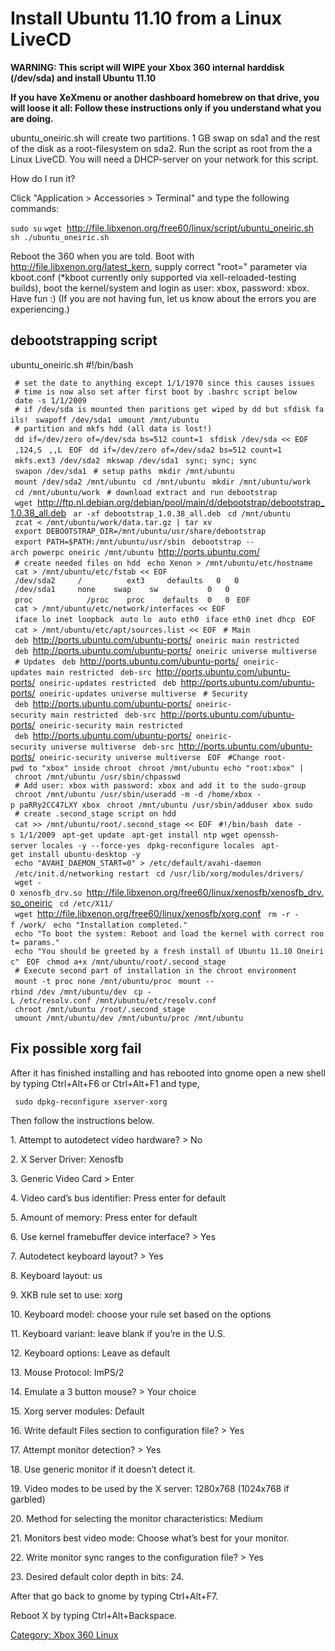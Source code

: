 # Install Ubuntu 11.10 from a Linux LiveCD

**WARNING: This script will WIPE your Xbox 360 internal harddisk (/dev/sda) and install Ubuntu 11.10**

**If you have XeXmenu or another dashboard homebrew on that drive, you
will loose it all: Follow these instructions only if you understand what
you are doing.**

ubuntu_oneiric.sh will create two partitions. 1 GB swap on sda1 and the
rest of the disk as a root-filesystem on sda2. Run the script as root
from the a Linux LiveCD. You will need a DHCP-server on your network for
this script.

How do I run it?

Click "Application \> Accessories \> Terminal" and type the following
commands:

`sudo su`
`wget `<http://file.libxenon.org/free60/linux/script/ubuntu_oneiric.sh>
`sh ./ubuntu_oneiric.sh`

Reboot the 360 when you are told. Boot with
<http://file.libxenon.org/latest_kern>, supply correct "root=" parameter
via kboot.conf (\*kboot currently only supported via
xell-reloaded-testing builds), boot the kernel/system and login as user:
xbox, password: xbox. Have fun :) (If you are not having fun, let us
know about the errors you are
experiencing.)

## debootstrapping script


ubuntu_oneiric.sh
\#!/bin/bash

` # set the date to anything except 1/1/1970 since this causes issues`
` # time is now also set after first boot by .bashrc script below`
` date -s 1/1/2009`
` # if /dev/sda is mounted then paritions get wiped by dd but sfdisk fails!`
` swapoff /dev/sda1`
` umount /mnt/ubuntu`
` # partition and mkfs hdd (all data is lost!)`
` dd if=/dev/zero of=/dev/sda bs=512 count=1`
` sfdisk /dev/sda << EOF`
` ,124,S`
` ,,L`
` EOF`
` dd if=/dev/zero of=/dev/sda2 bs=512 count=1`
` mkfs.ext3 /dev/sda2`
` mkswap /dev/sda1`
` sync; sync; sync`
` swapon /dev/sda1`
` # setup paths`
` mkdir /mnt/ubuntu`
` mount /dev/sda2 /mnt/ubuntu`
` cd /mnt/ubuntu`
` mkdir /mnt/ubuntu/work`
` cd /mnt/ubuntu/work`
` # download extract and run debootstrap`
` wget `<http://ftp.nl.debian.org/debian/pool/main/d/debootstrap/debootstrap_1.0.38_all.deb>
` ar -xf debootstrap_1.0.38_all.deb`
` cd /mnt/ubuntu`
` zcat < /mnt/ubuntu/work/data.tar.gz | tar xv`
` export DEBOOTSTRAP_DIR=/mnt/ubuntu/usr/share/debootstrap`
` export PATH=$PATH:/mnt/ubuntu/usr/sbin`
` debootstrap --arch powerpc oneiric /mnt/ubuntu `<http://ports.ubuntu.com/>
` # create needed files on hdd`
` echo Xenon > /mnt/ubuntu/etc/hostname`
` cat > /mnt/ubuntu/etc/fstab << EOF`
` /dev/sda2     /          ext3     defaults   0   0`
` /dev/sda1     none    swap    sw           0   0`
` proc            /proc    proc    defaults  0   0`
` EOF`
` cat > /mnt/ubuntu/etc/network/interfaces << EOF`
` iface lo inet loopback`
` auto lo`
` auto eth0`
` iface eth0 inet dhcp`
` EOF`
` cat > /mnt/ubuntu/etc/apt/sources.list << EOF`
` # Main`
` deb `<http://ports.ubuntu.com/ubuntu-ports/>` oneiric main restricted`
` deb `<http://ports.ubuntu.com/ubuntu-ports/>` oneiric universe multiverse`
` # Updates`
` deb `<http://ports.ubuntu.com/ubuntu-ports/>` oneiric-updates main restricted`
` deb-src `<http://ports.ubuntu.com/ubuntu-ports/>` oneiric-updates restricted`
` deb `<http://ports.ubuntu.com/ubuntu-ports/>` oneiric-updates universe multiverse`
` # Security`
` deb `<http://ports.ubuntu.com/ubuntu-ports/>` oneiric-security main restricted`
` deb-src `<http://ports.ubuntu.com/ubuntu-ports/>` oneiric-security main restricted`
` deb `<http://ports.ubuntu.com/ubuntu-ports/>` oneiric-security universe multiverse`
` deb-src `<http://ports.ubuntu.com/ubuntu-ports/>` oneiric-security universe multiverse`
` EOF`
` #Change root-pwd to "xbox" inside chroot`
` chroot /mnt/ubuntu echo "root:xbox" | chroot /mnt/ubuntu /usr/sbin/chpasswd`
` # Add user: xbox with password: xbox and add it to the sudo-group`
` chroot /mnt/ubuntu /usr/sbin/useradd -m -d /home/xbox -p paRRy2CC47LXY xbox`
` chroot /mnt/ubuntu /usr/sbin/adduser xbox sudo`
` # create .second_stage script on hdd`
` cat >> /mnt/ubuntu/root/.second_stage << EOF`
` #!/bin/bash`
` date -s 1/1/2009`
` apt-get update`
` apt-get install ntp wget openssh-server locales -y --force-yes`
` dpkg-reconfigure locales`
` apt-get install ubuntu-desktop -y`
` echo "AVAHI_DAEMON_START=0" > /etc/default/avahi-daemon`
` /etc/init.d/networking restart`
` cd /usr/lib/xorg/modules/drivers/`
` wget -O xenosfb_drv.so `<http://file.libxenon.org/free60/linux/xenosfb/xenosfb_drv.so_oneiric>
` cd /etc/X11/`
` wget `<http://file.libxenon.org/free60/linux/xenosfb/xorg.conf>
` rm -r -f /work/`
` echo "Installation completed."`
` echo "To boot the system: Reboot and load the kernel with correct root= params."`
` echo "You should be greeted by a fresh install of Ubuntu 11.10 Oneiric"`
` EOF`
` chmod a+x /mnt/ubuntu/root/.second_stage`
` # Execute second part of installation in the chroot environment`
` mount -t proc none /mnt/ubuntu/proc`
` mount --rbind /dev /mnt/ubuntu/dev`
` cp -L /etc/resolv.conf /mnt/ubuntu/etc/resolv.conf`
` chroot /mnt/ubuntu /root/.second_stage`
` umount /mnt/ubuntu/dev /mnt/ubuntu/proc /mnt/ubuntu`

## Fix possible xorg fail

After it has finished installing and has rebooted into gnome open a new
shell by typing Ctrl+Alt+F6 or Ctrl+Alt+F1 and type,

` sudo dpkg-reconfigure xserver-xorg`

Then follow the instructions below.

1\. Attempt to autodetect video hardware? \> No

2\. X Server Driver: Xenosfb

3\. Generic Video Card \> Enter

4\. Video card’s bus identifier: Press enter for default

5\. Amount of memory: Press enter for default

6\. Use kernel framebuffer device interface? \> Yes

7\. Autodetect keyboard layout? \> Yes

8\. Keyboard layout: us

9\. XKB rule set to use: xorg

10\. Keyboard model: choose your rule set based on the options

11\. Keyboard variant: leave blank if you’re in the U.S.

12\. Keyboard options: Leave as default

13\. Mouse Protocol: ImPS/2

14\. Emulate a 3 button mouse? \> Your choice

15\. Xorg server modules: Default

16\. Write default Files section to configuration file? \> Yes

17\. Attempt monitor detection? \> Yes

18\. Use generic monitor if it doesn’t detect it.

19\. Video modes to be used by the X server: 1280x768 (1024x768 if
garbled)

20\. Method for selecting the monitor characteristics: Medium

21\. Monitors best video mode: Choose what’s best for your monitor.

22\. Write monitor sync ranges to the configuration file? \> Yes

23\. Desired default color depth in bits: 24.

After that go back to gnome by typing Ctrl+Alt+F7.

Reboot X by typing Ctrl+Alt+Backspace.

[Category: Xbox 360 Linux](../Category_Xbox360_Linux)
